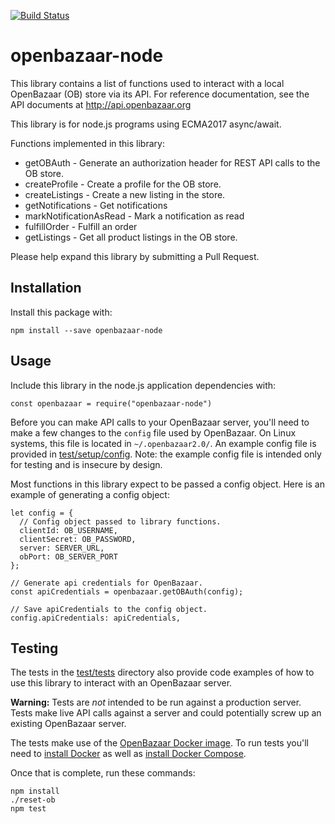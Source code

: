 [![Build Status](https://travis-ci.org/P2PVPS/openbazaar-node.svg?branch=master)](https://travis-ci.org/P2PVPS/openbazaar-node)

# openbazaar-node

This library contains a list of functions used to interact with a local
OpenBazaar (OB) store via its API. For reference documentation, see the API
documents at http://api.openbazaar.org

This library is for node.js programs using ECMA2017 async/await.

Functions implemented in this library:

* getOBAuth - Generate an authorization header for REST API calls to the OB store.
* createProfile - Create a profile for the OB store.
* createListings - Create a new listing in the store.
* getNotifications - Get notifications
* markNotificationAsRead - Mark a notification as read
* fulfillOrder - Fulfill an order
* getListings - Get all product listings in the OB store.



Please help expand this library by submitting a Pull Request.

## Installation

Install this package with:

`npm install --save openbazaar-node`

## Usage

Include this library in the node.js application dependencies with:

`const openbazaar = require("openbazaar-node")`

Before you can make API calls to your OpenBazaar server, you'll need to make a
few changes to the `config` file used by OpenBazaar. On Linux systems, this
file is located in `~/.openbazaar2.0/`. An example config file is provided
in [test/setup/config](test/setup/config). Note: the example config
file is intended only for testing and is insecure by design.

Most functions in this library expect to be passed a config object.
Here is an example of generating a config object:

```
let config = {
  // Config object passed to library functions.
  clientId: OB_USERNAME,
  clientSecret: OB_PASSWORD,
  server: SERVER_URL,
  obPort: OB_SERVER_PORT
};

// Generate api credentials for OpenBazaar.
const apiCredentials = openbazaar.getOBAuth(config);

// Save apiCredentials to the config object.
config.apiCredentials: apiCredentials,
```

## Testing
The tests in the [test/tests](test/tests) directory also provide code examples of
how to use this library to interact with an OpenBazaar server.

**Warning:** Tests are *not* intended to be run against a production server. Tests
make live API calls against a server and could potentially screw up an existing
OpenBazaar server.

The tests make use of the [OpenBazaar Docker image](https://hub.docker.com/r/openbazaar/server/).
To run tests you'll need to [install Docker](https://www.digitalocean.com/community/tutorials/how-to-install-and-use-docker-on-ubuntu-16-04)
as well as [install Docker Compose](https://www.digitalocean.com/community/tutorials/how-to-install-docker-compose-on-ubuntu-16-04).

Once that is complete, run these commands:
```
npm install
./reset-ob
npm test
```
